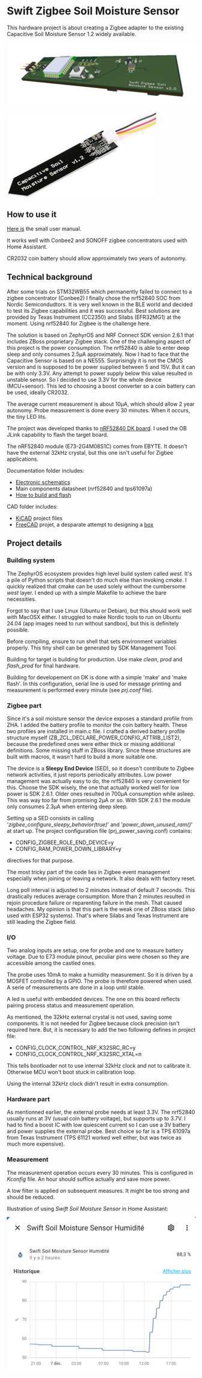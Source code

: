 # Swift Zigbee Soil Moisture Sensor

This hardware project is about creating a Zigbee adapter to the existing Capacitive Soil Moisture Sensor 1.2 widely available.

![Hw illustration](doc/Hardware3D.png "Hardware")

![Capacitive Sensor](doc/capacitive_sensor_v1.2.jpg)

## How to use it

[Here is](doc/Swift%20Zigbee%20Soil%20Moisture%20Sensor.pdf) the small user manual.

It works well with Conbee2 and SONOFF zigbee concentrators used with Home Assistant.

CR2032 coin battery should allow approximately two years of autonomy.

## Technical background

After some trials on STM32WB55 which permanently failed to connect to a zigbee concentrator (Conbee2) I finally chose the nrf52840 SOC from Nordic Semicondudtors. It is very well known in the BLE world and decided to test its Zigbee capabilities and it was successful. Best solutions are provided by Texas Instrument (CC2350) and Silabs (EFR32MG1) at the moment. Using nrf52840 for Zigbee is the challenge here.

The solution is based on ZephyrOS and NRF Connect SDK version 2.6.1 that includes ZBoss proprietary Zigbee stack. One of the challenging aspect of this project is the power consumption. The nrf52840 is able to enter deep sleep and only consumes 2.5µA approximately. Now I had to face that the Capacitive Sensor is based on a NE555. Surprisingly it is not the CMOS version and is supposed to be power supplied between 5 and 15V. But it can be with only 3.3V. Any attempt to power supply below this value resulted in unstable sensor. So I decided to use 3.3V for the whole device (MCU+sensor). This led to choosing a boost converter so a coin battery can be used, ideally CR2032.

The average current measurement is about 10µA, which should allow 2 year autonomy. Probe measurement is done every 30 minutes. When it occurs, the tiny LED lits.

The project was developed thanks to [nRF52840 DK board](doc/nRF52840_DK_User_Guide_v1.2.pdf). I used the OB JLink capability to flash the target board.

The nRF52840 module (E73-2G4M08S1C) comes from EBYTE. It doesn't have the external 32kHz crystal, but this one isn't useful for Zigbee applications.

Documentation folder includes:

- [Electronic schematics](doc/schematics-2.0.pdf)
- Main components datasheet (nrf52840 and tps61097a)
- [How to build and flash](doc/how_to_compile.md)

CAD folder includes:

- [KiCAD](cad/KiCAD) project files
- [FreeCAD](cad/FreeCAD) projet, a desparate attempt to designing a [box](cad/FreeCAD/box.stl)

## Project details

### Building system

The ZephyrOS ecosystem provides high level build system called _west_. It's a pile of Python scripts that doesn't do much else than invoking _cmake_. I quickly realized that cmake can be used solely without the cumbersome _west_ layer. I ended up with a simple Makefile to achieve the bare necessities. 

Forgot to say that I use Linux (Ubuntu or Debian), but this should work well with MacOSX either. I struggled to make Nordic tools to run on Ubuntu 24.04 (app images need to run without sandbox), but this is definitely possible.

Before compiling, ensure to run shell that sets environment variables properly. This tiny shell can be generated by SDK Management Tool.

Building for target is building for production. Use make _clean_, _prod_ and _flash_prod_ for final hardware.

Building for developement on DK is done with a simple 'make' and 'make flash'. In this configuration, serial line is used for message printing and measurement is performed every minute (see _prj.conf_ file).

### Zigbee part

Since it's a soil moisture sensor the device exposes a standard profile from ZHA. I added the battery profile to monitor the coin battery health. These two profiles are installed in main.c file. I crafted a derived battery profile structure myself (ZB_ZCL_DECLARE_POWER_CONFIG_ATTRIB_LIST2), because the predefined ones were either thick or missing additional definitions. Some missing stuff in ZBoss library. Since these structures are built with macros, it wasn't hard to build a more suitable one.

The device is a **Sleepy End Device** (SED), so it doesn't contribute to Zigbee network activities, it just reports periodically attributes.
Low power management was actually easy to do, the nrf52840 is very convenient for this. Choose the SDK wisely, the one that actually worked well for low power is SDK 2.6.1. Older ones resulted in 700µA consumption while asleep. This was way too far from promising 2µA or so. With SDK 2.6.1 the module only consumes 2.3µA when entering deep sleep.

Setting up a SED consists in calling '_zigbee_configure_sleepy_behavior(true)_' and '_power_down_unused_ram()_' at start up. The project configuration file (prj_power_saving.conf) contains:
- CONFIG_ZIGBEE_ROLE_END_DEVICE=y
- CONFIG_RAM_POWER_DOWN_LIBRARY=y

directives for that purpose.

The most tricky part of the code lies in Zigbee event management especially when joining or leaving a network. It also deals with factory reset.

Long poll interval is adjusted to 2 minutes instead of default 7 seconds. This drastically reduces average consumption. More than 2 minutes resulted in rejoin procedure failure or reparenting failure in the mesh. That caused headaches. My opinion is that this part is the weak one of ZBoss stack (also used with ESP32 systems). That's where Silabs and Texas Instrument are still leading the Zigbee field.

### I/O

Two analog inputs are setup, one for probe and one to measure battery voltage. Due to E73 module pinout, peculiar pins were chosen so they are accessible among the castled ones.

The probe uses 10mA to make a humidity measurement. So it is driven by a MOSFET controlled by a GPIO. The probe is therefore powered when used. A serie of measurements are done in a loop until stable.

A led is useful with embedded devices. The one on this board reflects pairing process status and measurement operation.

As mentioned, the 32kHz external crystal is not used, saving some components. It is not needed for Zigbee because clock precision isn't required here. But, it is necessary to add the two following defines in project file:
- CONFIG_CLOCK_CONTROL_NRF_K32SRC_RC=y
- CONFIG_CLOCK_CONTROL_NRF_K32SRC_XTAL=n

This tells bootloader not to use internal 32kHz clock and not to calibrate it. Otherwise MCU won't boot stuck in calibration loop.

Using the internal 32kHz clock didn't result in extra consumption.

### Hardware part

As mentionned earlier, the external probe needs at least 3.3V. The nrf52840 usually runs at 3V (usual coin battery voltage), but supports up to 3.7V. I had to find a boost IC with low quiescent current so I can use a 3V battery and power supplies the external probe. Best choice so far is a TPS 61097a from Texas Instrument (TPS 61121 worked well either, but was twice as much more expensive).

### Measurement

The measurement operation occurs every 30 minutes. This is configured in _Kconfig_ file. An hour should suffice actually and save more power.

A low filter is applied on subsequent measures. It might be too strong and should be reduced.

Illustration of using _Swift Soil Moisture Sensor_ in Home Assistant:

![HomeAssistant](doc/HomeAssistant.png)
